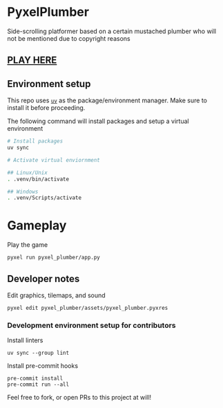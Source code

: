 # PyxelPlumber

Side-scrolling platformer based on a certain mustached plumber who will not be mentioned due to copyright reasons


## [PLAY HERE](https://kitao.github.io/pyxel/wasm/launcher/?run=LrrsDu.PyxelPlumber.pyxel_plumber.app)

## Environment setup

This repo uses [`uv`](https://docs.astral.sh/uv/getting-started/installation) as the package/environment manager. Make sure to install it before proceeding.

The following command will install packages and setup a virtual environment

```bash
# Install packages
uv sync

# Activate virtual enviornment

## Linux/Unix
. .venv/bin/activate

## Windows
. .venv/Scripts/activate
```

# Gameplay

Play the game

```
pyxel run pyxel_plumber/app.py
```


## Developer notes

Edit graphics, tilemaps, and sound

```
pyxel edit pyxel_plumber/assets/pyxel_plumber.pyxres
```

### Development environment setup for contributors

Install linters
```
uv sync --group lint
```

Install pre-commit hooks
```
pre-commit install
pre-commit run --all
```

Feel free to fork, or open PRs to this project at will!